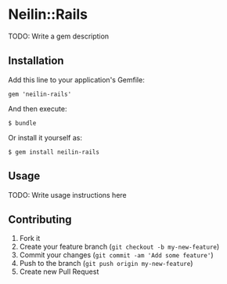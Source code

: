 # Neilin::Rails

TODO: Write a gem description

## Installation

Add this line to your application's Gemfile:

    gem 'neilin-rails'

And then execute:

    $ bundle

Or install it yourself as:

    $ gem install neilin-rails

## Usage

TODO: Write usage instructions here

## Contributing

1. Fork it
2. Create your feature branch (`git checkout -b my-new-feature`)
3. Commit your changes (`git commit -am 'Add some feature'`)
4. Push to the branch (`git push origin my-new-feature`)
5. Create new Pull Request

